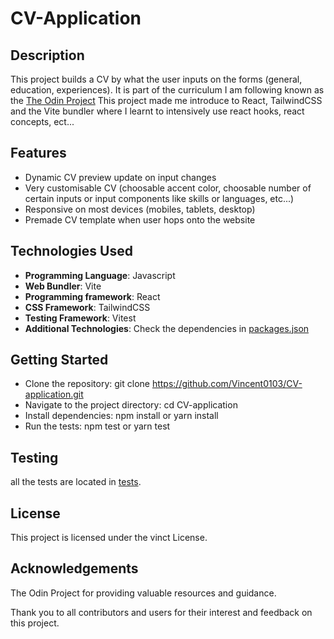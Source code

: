 # CV-Application

## Description

This project builds a CV by what the user inputs on the forms (general, education, experiences). It is part of the curriculum I am following known as the [The Odin Project](https://www.theodinproject.com/) This project made me introduce to React, TailwindCSS and the Vite bundler where I learnt to intensively use react hooks, react concepts, ect...

## Features

- Dynamic CV preview update on input changes
- Very customisable CV (choosable accent color, choosable number of certain inputs or input components like skills or languages, etc...)
- Responsive on most devices (mobiles, tablets, desktop)
- Premade CV template when user hops onto the website

## Technologies Used

- **Programming Language**: Javascript
- **Web Bundler**: Vite
- **Programming framework**: React
- **CSS Framework**: TailwindCSS
- **Testing Framework**: Vitest
- **Additional Technologies**: Check the dependencies in [packages.json](./package.json)

## Getting Started

- Clone the repository: git clone https://github.com/Vincent0103/CV-application.git
- Navigate to the project directory: cd CV-application
- Install dependencies: npm install or yarn install
- Run the tests: npm test or yarn test

## Testing

all the tests are located in [tests](./src/components/tests/).

## License

This project is licensed under the vinct License.

## Acknowledgements

The Odin Project for providing valuable resources and guidance.

Thank you to all contributors and users for their interest and feedback on this project.
